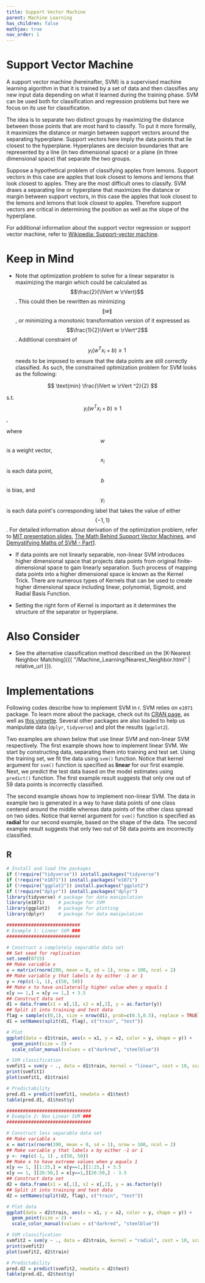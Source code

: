 ```yaml
---
title: Support Vector Machine
parent: Machine Learning
has_children: false
mathjax: true
nav_order: 1
---
```


# Support Vector Machine

A support vector machine (hereinafter, SVM) is a supervised machine learning algorithm in that it is trained by a set of data and then classifies any new input data depending on what it learned during the training phase. SVM can be used both for classification and regression problems but here we focus on its use for classification. 

The idea is to separate two distinct groups by maximizing the distance between those points that are most hard to classify. To put it more formally, it maximizes the distance or margin between support vectors around the separating hyperplane. Support vectors here imply the data points that lie closest to the hyperplane. Hyperplanes are decision boundaries that are represented by a line (in two dimensional space) or a plane (in three dimensional space) that separate the two groups. 

Suppose a hypothetical problem of classifying apples from lemons. Support vectors in this case are apples that look closest to lemons and lemons that look closest to apples. They are the most difficult ones to classify. SVM draws a separating line or hyperplane that maximizes the distance or margin between support vectors, in this case the apples that look closest to the lemons and lemons that look closest to apples. Therefore support vectors are critical in determining the position as well as the slope of the hyperplane.  

For additional information about the support vector regression or support vector machine, refer to [Wikipedia: Support-vector machine](https://en.wikipedia.org/wiki/Support-vector_machine).

# Keep in Mind
- Note that optimization problem to solve for a linear separator is maximizing the margin which could be calculated as $$\frac{2}{\lVert w \rVert}$$. This could then be rewritten as minimizing $$\lVert w \rVert$$, or minimizing a monotonic transformation version of it expressed as $$\frac{1}{2}\lVert w \rVert^2$$. Additional constraint of $$y_i(w^T x_i + b) \geq 1$$ needs to be imposed to ensure that the data points are still correctly classified. As such, the constrained optimization problem for SVM looks as the following:  

$$
\text{min} \frac{\lVert w \rVert ^2}{2}
$$

s.t. $$y_i(w^T x_i + b) \geq 1$$, 

where $$w$$ is a weight vector, $$x_i$$ is each data point, $$b$$ is bias, and $$y_i$$ is each data point's corresponding label that takes the value of either $$\{-1, 1\}$$. 
For detailed information about derivation of the optimization problem, refer to [MIT presentation slides](http://web.mit.edu/6.034/wwwbob/svm-notes-long-08.pdf), [The Math Behind Support Vector Machines](https://www.byteofmath.com/the-math-behind-support-vector-machines/), and [Demystifying Maths of SVM - Part1](https://towardsdatascience.com/demystifying-maths-of-svm-13ccfe00091e).

- If data points are not linearly separable, non-linear SVM introduces higher dimensional space that projects data points from original finite-dimensional space to gain linearly separation. Such process of mapping data points into a higher dimensional space is known as the Kernel Trick. There are numerous types of Kernels that can be used to create higher dimensional space including linear, polynomial, Sigmoid, and Radial Basis Function. 

- Setting the right form of Kernel is important as it determines the structure of the separator or hyperplane.

# Also Consider 

- See the alternative classification method described on the [K-Nearest Neighbor Matching]({{ "/Machine_Learning/Nearest_Neighbor.html" | relative_url }}). 


# Implementations

Following codes describe how to implement SVM in r. SVM relies on ``e1071`` package. To learn more about the package, check out its [CRAN page](https://cran.r-project.org/web/packages/e1071/index.html), as well as [this vignette](https://cran.r-project.org/web/packages/e1071/vignettes/svmdoc.pdf). Several other packages are also loaded to help us manipulate data (``dplyr``, ``tidyverse``) and plot the results (``ggplot2``). 

Two examples are shown below that use linear SVM and non-linear SVM respectively. The first example shows how to implement linear SVM. We start by constructing data, separating them into training and test set. Using the training set, we fit the data using ``svm()`` function. Notice that kernel argument for ``svm()`` function is specified as **linear** for our first example. Next, we predict the test data based on the model estimates using ``predict()`` function. The first example result suggests that only one out of 59 data points is incorrectly classified. 

The second example shows how to implement non-linear SVM. The data in example two is generated in a way to have data points of one class centered around the middle whereas data points of the other class spread on two sides. Notice that kernel argument for ``svm()`` function is specified as **radial** for our second example, based on the shape of the data. The second example result suggests that only two out of 58 data points are incorrectly classified. 

## R

```r
# Install and load the packages
if (!require("tidyverse")) install.packages("tidyverse")
if (!require("e1071")) install.packages("e1071")
if (!require("ggplot2")) install.packages("ggplot2")
if (!require("dplyr")) install.packages("dplyr")
library(tidyverse) # package for data manipulation
library(e1071)     # package for SVM 
library(ggplot2)   # package for plotting
library(dplyr)     # package for data manipulation

###########################
# Example 1: Linear SVM ###
###########################

# Construct a completely separable data set
## Set seed for replication
set.seed(0715) 
## Make variable x 
x = matrix(rnorm(200, mean = 0, sd = 1), nrow = 100, ncol = 2) 
## Make variable y that labels x by either -1 or 1
y = rep(c(-1, 1), c(50, 50)) 
## Make x to have unilaterally higher value when y equals 1 
x[y == 1,] = x[y == 1,] + 3.5 
## Construct data set
d1 = data.frame(x1 = x[,1], x2 = x[,2], y = as.factor(y))
## Split it into training and test data
flag = sample(c(0,1), size = nrow(d1), prob=c(0.5,0.5), replace = TRUE) 
d1 = setNames(split(d1, flag), c("train", "test"))

# Plot
ggplot(data = d1$train, aes(x = x1, y = x2, color = y, shape = y)) +
  geom_point(size = 2) + 
  scale_color_manual(values = c("darkred", "steelblue"))

# SVM classification 
svmfit1 = svm(y ~ ., data = d1$train, kernel = "linear", cost = 10, scale = FALSE)
print(svmfit1)
plot(svmfit1, d1$train)

# Predictability
pred.d1 = predict(svmfit1, newdata = d1$test) 
table(pred.d1, d1$test$y)

###############################
# Example 2: Non Linear SVM ###
###############################

# Construct less separable data set
## Make variable x 
x = matrix(rnorm(200, mean = 0, sd = 1), nrow = 100, ncol = 2) 
## Make variable y that labels x by either -1 or 1
y <- rep(c(-1, 1) , c(50, 50)) 
## Make x to have extreme values when y equals 1 
x[y == 1, ][1:25,] = x[y==1,][1:25,] + 3.5
x[y == 1, ][26:50,] = x[y==1,][26:50,] - 3.5
## Construct data set
d2 = data.frame(x1 = x[,1], x2 = x[,2], y = as.factor(y)) 
## Split it into training and test data
d2 = setNames(split(d2, flag), c("train", "test"))

# Plot data
ggplot(data = d2$train, aes(x = x1, y = x2, color = y, shape = y)) +
  geom_point(size = 2) + 
  scale_color_manual(values = c("darkred", "steelblue"))

# SVM classification
svmfit2 = svm(y ~ ., data = d2$train, kernel = "radial", cost = 10, scale = FALSE)
print(svmfit2)
plot(svmfit2, d2$train)

# Predictability
pred.d2 = predict(svmfit2, newdata = d2$test) 
table(pred.d2, d2$test$y)

```
